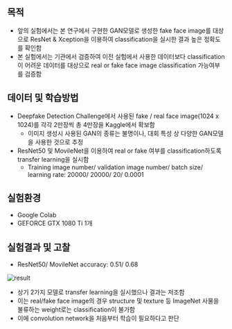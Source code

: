 ## 목적
- 앞의 실험에서는 본 연구에서 구현한 GAN모델로 생성한 fake face image를 대상으로 ResNet & Xception을 이용하여 classification을 실시한 결과 높은 정확도를 확인함
- 본 실험에서는 기관에서 검증하여 이전 실험에서 사용한 데이터보다 classification이 어려운 데이터를 대상으로 real or fake face image classification 가능여부를 검증함

## 데이터 및 학습방법
- Deepfake Detection Challenge에서 사용된 fake / real face image(1024 x 1024)를 각각 2만장씩 총 4만장을 Kaggle에서 확보함
  * 이미지 생성시 사용된 GAN의 종류는 불명이나, 대회 특성 상 다양한 GAN모델을 사용한 것으로 추정
- ResNet50 및 MovileNet을 이용하여 real or fake 여부를 classification하도록 transfer learning을 실시함
  * Training image number/ validation image number/ batch size/ learning rate: 20000/ 20000/ 20/ 0.0001

## 실험환경
- Google Colab
- GEFORCE GTX 1080 Ti 1개

## 실험결과 및 고찰
- ResNet50/ MovileNet accuracy: 0.51/ 0.68

![result](https://user-images.githubusercontent.com/52662915/93710328-b76d4a00-fb80-11ea-846e-dc4aa3423b50.png)


- 상기 2가지 모델로 transfer learning을 실시했으나 결과는 저조함
- 이는 real/fake face image의 경우 structure 및 texture 등 ImageNet 사물을 불류하는 weight로는 classification이 불가함
- 이에 convolution network을 처음부터 학습이 필요하다고 판단
